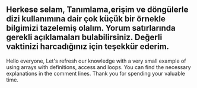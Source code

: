 Herkese selam, 
Tanımlama,erişim ve döngülerle dizi kullanımına dair çok küçük bir örnekle bilgimizi tazelemiş olalım.
Yorum satırlarında gerekli açıklamaları bulabilirsiniz.
Değerli vaktinizi harcadığınız için teşekkür ederim.
-------------------------------------------------
Hello everyone, 
Let's refresh our knowledge with a very small example of using arrays with definitions, access and loops.
You can find the necessary explanations in the comment lines.
Thank you for spending your valuable time.